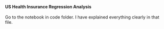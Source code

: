 #### US Health Insurance Regression Analysis

Go to the notebook in code folder. I have explained everything clearly in that file.
